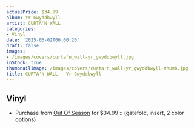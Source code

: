 ```yaml
---
actualPrice: $34.99
album: Yr Gwyddbwyll
artist: CURTA'N WALL
categories:
- Vinyl
date: '2025-06-02T06:00:20'
draft: false
images:
- /images/covers/curta'n_wall-yr_gwyddbwyll.jpg
inStock: true
thumbnailImage: /images/covers/curta'n_wall-yr_gwyddbwyll-thumb.jpg
title: CURTA'N WALL - Yr Gwyddbwyll
---
```


## Vinyl
* Purchase from [Out Of Season](https://www.outofseasonlabel.com/products/curtan-wall-yr-gwyddbwyll-vinyl-lp-gatefold-insert-2-color-options) for $34.99 :: (gatefold, insert, 2 color options)

